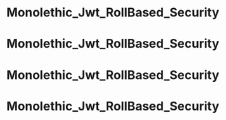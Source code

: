 # Monolethic_Jwt_RollBased_Security
# Monolethic_Jwt_RollBased_Security
# Monolethic_Jwt_RollBased_Security
# Monolethic_Jwt_RollBased_Security
